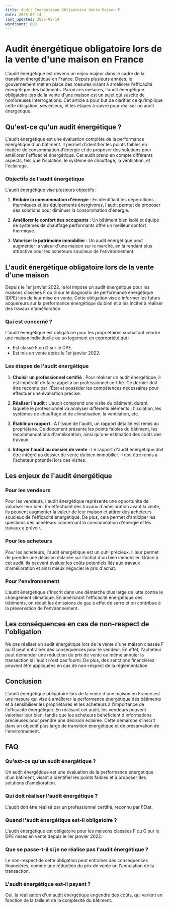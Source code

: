 ```yaml
---
title: Audit Énergétique Obligatoire Vente Maison F
date: 2025-09-14
last_updated: 2025-09-14
wordcount: 890
---
```


# Audit énergétique obligatoire lors de la vente d'une maison en France

L'audit énergétique est devenu un enjeu majeur dans le cadre de la transition énergétique en France. Depuis plusieurs années, le gouvernement met en place des mesures visant à améliorer l'efficacité énergétique des bâtiments. Parmi ces mesures, l'audit énergétique obligatoire lors de la vente d'une maison est un sujet qui suscite de nombreuses interrogations. Cet article a pour but de clarifier ce qu'implique cette obligation, ses enjeux, et les étapes à suivre pour réaliser un audit énergétique.

## Qu'est-ce qu'un audit énergétique ?

L'audit énergétique est une évaluation complète de la performance énergétique d'un bâtiment. Il permet d'identifier les points faibles en matière de consommation d'énergie et de proposer des solutions pour améliorer l'efficacité énergétique. Cet audit prend en compte différents aspects, tels que l'isolation, le système de chauffage, la ventilation, et l'éclairage. 

### Objectifs de l'audit énergétique

L'audit énergétique vise plusieurs objectifs :

1. **Réduire la consommation d'énergie** : En identifiant les déperditions thermiques et les équipements énergivores, l'audit permet de proposer des solutions pour diminuer la consommation d'énergie.
   
2. **Améliorer le confort des occupants** : Un bâtiment bien isolé et équipé de systèmes de chauffage performants offre un meilleur confort thermique.

3. **Valoriser le patrimoine immobilier** : Un audit énergétique peut augmenter la valeur d'une maison sur le marché, en la rendant plus attractive pour les acheteurs soucieux de l'environnement.

## L'audit énergétique obligatoire lors de la vente d'une maison

Depuis le 1er janvier 2022, la loi impose un audit énergétique pour les maisons classées F ou G sur le diagnostic de performance énergétique (DPE) lors de leur mise en vente. Cette obligation vise à informer les futurs acquéreurs sur la performance énergétique du bien et à les inciter à réaliser des travaux d'amélioration.

### Qui est concerné ?

L'audit énergétique est obligatoire pour les propriétaires souhaitant vendre une maison individuelle ou un logement en copropriété qui :

- Est classé F ou G sur le DPE.
- Est mis en vente après le 1er janvier 2022.

### Les étapes de l'audit énergétique

1. **Choisir un professionnel certifié** : Pour réaliser un audit énergétique, il est impératif de faire appel à un professionnel certifié. Ce dernier doit être reconnu par l'État et posséder les compétences nécessaires pour effectuer une évaluation précise.

2. **Réaliser l'audit** : L'audit comprend une visite du bâtiment, durant laquelle le professionnel va analyser différents éléments : l'isolation, les systèmes de chauffage et de climatisation, la ventilation, etc.

3. **Établir un rapport** : À l'issue de l'audit, un rapport détaillé est remis au propriétaire. Ce document présente les points faibles du bâtiment, les recommandations d'amélioration, ainsi qu'une estimation des coûts des travaux.

4. **Intégrer l'audit au dossier de vente** : Le rapport d'audit énergétique doit être intégré au dossier de vente du bien immobilier. Il doit être remis à l'acheteur potentiel lors des visites.

## Les enjeux de l'audit énergétique

### Pour les vendeurs

Pour les vendeurs, l'audit énergétique représente une opportunité de valoriser leur bien. En effectuant des travaux d'amélioration avant la vente, ils peuvent augmenter la valeur de leur maison et attirer des acheteurs soucieux de l'efficacité énergétique. De plus, cela permet d'anticiper les questions des acheteurs concernant la consommation d'énergie et les travaux à prévoir.

### Pour les acheteurs

Pour les acheteurs, l'audit énergétique est un outil précieux. Il leur permet de prendre une décision éclairée sur l'achat d'un bien immobilier. Grâce à cet audit, ils peuvent évaluer les coûts potentiels liés aux travaux d'amélioration et ainsi mieux négocier le prix d'achat.

### Pour l'environnement

L'audit énergétique s'inscrit dans une démarche plus large de lutte contre le changement climatique. En améliorant l'efficacité énergétique des bâtiments, on réduit les émissions de gaz à effet de serre et on contribue à la préservation de l'environnement. 

## Les conséquences en cas de non-respect de l'obligation

Ne pas réaliser un audit énergétique lors de la vente d'une maison classée F ou G peut entraîner des conséquences pour le vendeur. En effet, l'acheteur peut demander une réduction du prix de vente ou même annuler la transaction si l'audit n'est pas fourni. De plus, des sanctions financières peuvent être appliquées en cas de non-respect de la réglementation.

## Conclusion

L'audit énergétique obligatoire lors de la vente d'une maison en France est une mesure qui vise à améliorer la performance énergétique des bâtiments et à sensibiliser les propriétaires et les acheteurs à l'importance de l'efficacité énergétique. En réalisant cet audit, les vendeurs peuvent valoriser leur bien, tandis que les acheteurs bénéficient d'informations précieuses pour prendre une décision éclairée. Cette démarche s'inscrit dans un objectif plus large de transition énergétique et de préservation de l'environnement.

## FAQ

### Qu'est-ce qu'un audit énergétique ?

Un audit énergétique est une évaluation de la performance énergétique d'un bâtiment, visant à identifier les points faibles et à proposer des solutions d'amélioration.

### Qui doit réaliser l'audit énergétique ?

L'audit doit être réalisé par un professionnel certifié, reconnu par l'État.

### Quand l'audit énergétique est-il obligatoire ?

L'audit énergétique est obligatoire pour les maisons classées F ou G sur le DPE mises en vente depuis le 1er janvier 2022.

### Que se passe-t-il si je ne réalise pas l'audit énergétique ?

Le non-respect de cette obligation peut entraîner des conséquences financières, comme une réduction du prix de vente ou l'annulation de la transaction.

### L'audit énergétique est-il payant ?

Oui, la réalisation d'un audit énergétique engendre des coûts, qui varient en fonction de la taille et de la complexité du bâtiment.